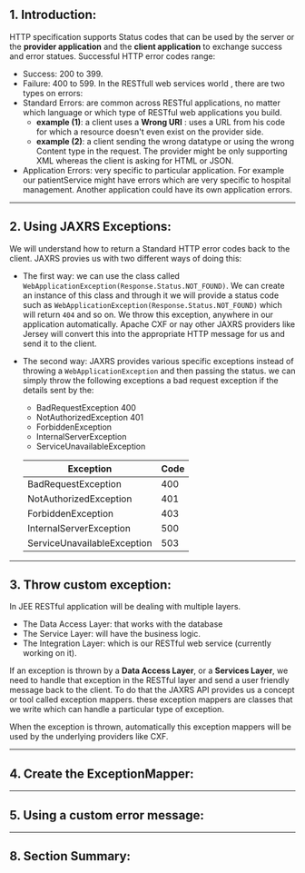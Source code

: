 ## 1. Introduction:

HTTP specification supports Status codes that can be used by the server or the **provider application** and the **client application** to
exchange success and error statues. Successful HTTP error codes range:
   * Success: 200 to 399.
   * Failure: 400 to 599.
In the RESTfull web services world , there are two types on errors:
   * Standard Errors: are common across RESTful applications, no matter which language or which type of RESTful web applications you build.
        * **example (1)**: a client uses a **Wrong URI** : uses a URL from his code for which a resource doesn't even exist on the provider side.
        * **example (2)**: a client sending the wrong datatype or using the wrong Content type in the request. The provider might be only supporting
        XML whereas the client is asking for HTML or JSON.
   * Application Errors: very specific to particular application. For example our patientService might have errors which are very specific to 
   hospital management. Another application could have its own application errors.
  

***

## 2. Using JAXRS Exceptions:
We will understand how to return a Standard HTTP error codes back to the client. JAXRS provies us with two different ways of doing this:
   * The first way:  we can use the class called `WebApplicationException(Response.Status.NOT_FOUND)`. We can create an instance of this class and through it we will provide 
   a status code such as `WebApplicationException(Response.Status.NOT_FOUND)` which will return `404` and so on. We throw this exception, anywhere in our 
   application automatically. Apache CXF or nay other JAXRS providers like Jersey will convert this into the appropriate HTTP message for us and 
   send it to the client.
   * The second way: JAXRS provides various specific exceptions instead of throwing a `WebApplicationException` and then passing the status.
   we can simply throw the following exceptions a bad request exception if the details sent by the:
     * BadRequestException 400
     * NotAuthorizedException 401
     * ForbiddenException
     * InternalServerException
     * ServiceUnavailableException
     
     | Exception | Code |
     | --- | --- |
     | BadRequestException | 400 |
     | NotAuthorizedException | 401 |
     | ForbiddenException  | 403 |
     | InternalServerException | 500 |
     | ServiceUnavailableException | 503 |

***

## 3. Throw custom exception:
In JEE RESTful application will be dealing with multiple layers.
  * The Data Access Layer: that works with the database 
  * The Service Layer: will have the business logic.
  * The Integration Layer: which is our RESTful web service (currently working on it). 

If an exception is thrown by a **Data Access Layer**, or a **Services Layer**, we need to handle that exception in the RESTful layer and
send a user friendly message back to the client.
To do that the JAXRS API provides us a concept or tool called exception mappers.
these exception mappers are classes that we write which can handle a particular type of exception.

When the exception is thrown, automatically this exception mappers will be used by the underlying providers like CXF.
  


***

## 4. Create the ExceptionMapper:

***

## 5. Using a custom error message:


***

## 8. Section Summary:


 

